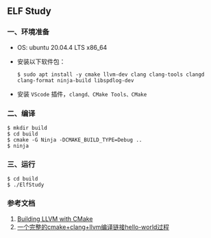 ## ELF Study

### 一、环境准备

* OS: ubuntu 20.04.4 LTS x86_64
* 安装以下软件包：

    ```shell
    $ sudo apt install -y cmake llvm-dev clang clang-tools clangd clang-format ninja-build libspdlog-dev
    ```
* 安装 `VScode` 插件，`clangd、CMake Tools、CMake`

### 二、编译

```shell
$ mkdir build
$ cd build
$ cmake -G Ninja -DCMAKE_BUILD_TYPE=Debug ..
$ ninja
```

### 三、运行

```shell
$ cd build
$ ./ElfStudy
```

### 参考文档

1. [Building LLVM with CMake](https://llvm.org/docs/CMake.html)
2. [一个完整的cmake+clang+llvm编译链接hello-world过程](https://blog.csdn.net/tanmx219/article/details/86681167)